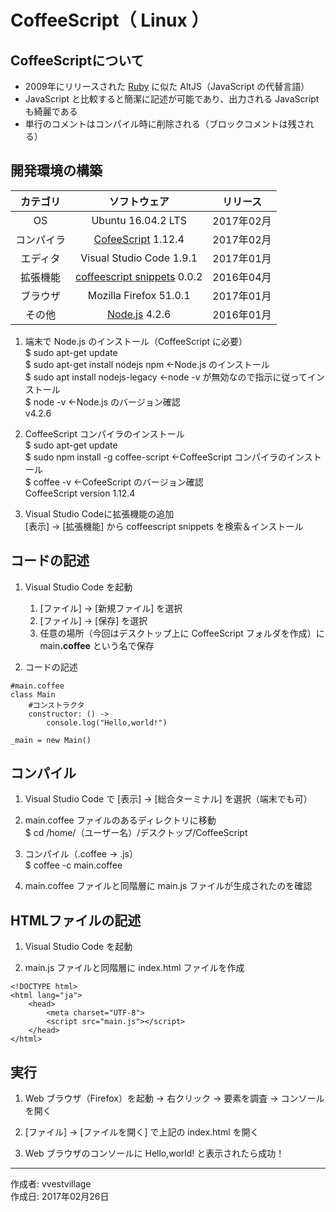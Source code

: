 # CoffeeScript（ Linux ）

## CoffeeScriptについて

* 2009年にリリースされた [Ruby](https://ja.wikipedia.org/wiki/Ruby) に似た AltJS（JavaScript の代替言語）
* JavaScript と比較すると簡潔に記述が可能であり、出力される JavaScript も綺麗である
* 単行のコメントはコンパイル時に削除される（ブロックコメントは残される）

## 開発環境の構築

|カテゴリ|ソフトウェア|リリース|
|:--:|:--:|:--:|
|OS|Ubuntu 16.04.2 LTS|2017年02月|
|コンパイラ|[CofeeScript](https://ja.wikipedia.org/wiki/CoffeeScript) 1.12.4|2017年02月|
|エディタ|Visual Studio Code 1.9.1|2017年01月|
|拡張機能|[coffeescript snippets](http://bit.ly/1S3eVUH) 0.0.2|2016年04月|
|ブラウザ|Mozilla Firefox 51.0.1|2017年01月|
|その他|[Node.js](https://ja.wikipedia.org/wiki/Node.js) 4.2.6|2016年01月|

1. 端末で Node.js のインストール（CoffeeScript に必要）  
    $ sudo apt-get update  
    $ sudo apt-get install nodejs npm ←Node.js のインストール  
    $ sudo apt install nodejs-legacy  ←node -v が無効なので指示に従ってインストール  
    $ node -v ←Node.js のバージョン確認  
    v4.2.6

1. CoffeeScript コンパイラのインストール  
    $ sudo apt-get update  
    $ sudo npm install -g coffee-script ←CoffeeScript コンパイラのインストール  
    $ coffee -v ←CofeeScript のバージョン確認  
    CoffeeScript version 1.12.4

1. Visual Studio Codeに拡張機能の追加  
    [表示] → [拡張機能] から coffeescript snippets を検索＆インストール

## コードの記述

1. Visual Studio Code を起動
    1. [ファイル] → [新規ファイル] を選択
    1. [ファイル] → [保存] を選択
    1. 任意の場所（今回はデスクトップ上に CoffeeScript フォルダを作成）に main<b>.coffee</b> という名で保存

1. コードの記述
```
#main.coffee
class Main
    #コンストラクタ
    constructor: () ->
        console.log("Hello,world!")

_main = new Main()
```

## コンパイル

1. Visual Studio Code で [表示] → [総合ターミナル] を選択（端末でも可）

1. main.coffee ファイルのあるディレクトリに移動  
$ cd /home/（ユーザー名）/デスクトップ/CoffeeScript

1. コンパイル（.coffee → .js）  
$ coffee -c main.coffee

1. main.coffee ファイルと同階層に main.js ファイルが生成されたのを確認

## HTMLファイルの記述

1. Visual Studio Code を起動

1. main.js ファイルと同階層に index.html ファイルを作成

```
<!DOCTYPE html>
<html lang="ja">
    <head>
        <meta charset="UTF-8">
        <script src="main.js"></script>
    </head>
</html>
```

## 実行

1. Web ブラウザ（Firefox）を起動 → 右クリック → 要素を調査 → コンソール を開く

1. [ファイル] → [ファイルを開く] で上記の index.html を開く

1. Web ブラウザのコンソールに Hello,world! と表示されたら成功！

***
作成者: vvestvillage  
作成日: 2017年02月26日